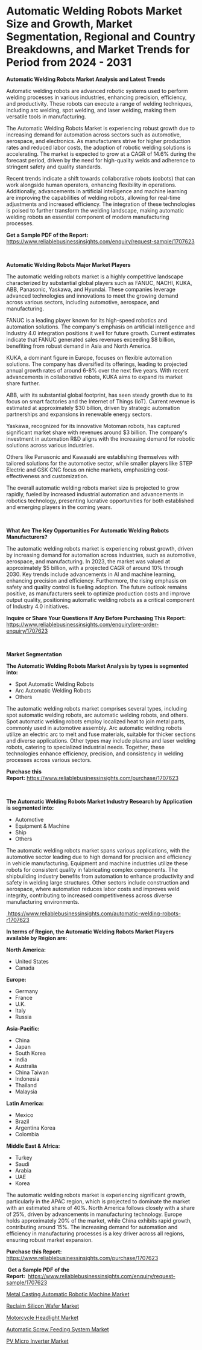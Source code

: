 <p><h1>Automatic Welding Robots Market Size and Growth, Market Segmentation, Regional and Country Breakdowns, and Market Trends for Period from 2024 -  2031</h1></p><p><strong>Automatic Welding Robots Market Analysis and Latest Trends</strong></p>
<p><p>Automatic welding robots are advanced robotic systems used to perform welding processes in various industries, enhancing precision, efficiency, and productivity. These robots can execute a range of welding techniques, including arc welding, spot welding, and laser welding, making them versatile tools in manufacturing. </p><p>The Automatic Welding Robots Market is experiencing robust growth due to increasing demand for automation across sectors such as automotive, aerospace, and electronics. As manufacturers strive for higher production rates and reduced labor costs, the adoption of robotic welding solutions is accelerating. The market is expected to grow at a CAGR of 14.6% during the forecast period, driven by the need for high-quality welds and adherence to stringent safety and quality standards. </p><p>Recent trends indicate a shift towards collaborative robots (cobots) that can work alongside human operators, enhancing flexibility in operations. Additionally, advancements in artificial intelligence and machine learning are improving the capabilities of welding robots, allowing for real-time adjustments and increased efficiency. The integration of these technologies is poised to further transform the welding landscape, making automatic welding robots an essential component of modern manufacturing processes.</p></p>
<p><strong>Get a Sample PDF of the Report:&nbsp;</strong> <a href="https://www.reliablebusinessinsights.com/enquiry/request-sample/1707623?utm_campaign=113&utm_medium=2&utm_source=Github&utm_content=ia&utm_term=07102024&utm_id=automatic-welding-robots">https://www.reliablebusinessinsights.com/enquiry/request-sample/1707623</a></p>
<p>&nbsp;</p>
<p><strong>Automatic Welding Robots Major Market Players</strong></p>
<p><p>The automatic welding robots market is a highly competitive landscape characterized by substantial global players such as FANUC, NACHI, KUKA, ABB, Panasonic, Yaskawa, and Hyundai. These companies leverage advanced technologies and innovations to meet the growing demand across various sectors, including automotive, aerospace, and manufacturing.</p><p>FANUC is a leading player known for its high-speed robotics and automation solutions. The company's emphasis on artificial intelligence and Industry 4.0 integration positions it well for future growth. Current estimates indicate that FANUC generated sales revenues exceeding $8 billion, benefiting from robust demand in Asia and North America.</p><p>KUKA, a dominant figure in Europe, focuses on flexible automation solutions. The company has diversified its offerings, leading to projected annual growth rates of around 6-8% over the next five years. With recent advancements in collaborative robots, KUKA aims to expand its market share further.</p><p>ABB, with its substantial global footprint, has seen steady growth due to its focus on smart factories and the Internet of Things (IoT). Current revenue is estimated at approximately $30 billion, driven by strategic automation partnerships and expansions in renewable energy sectors.</p><p>Yaskawa, recognized for its innovative Motoman robots, has captured significant market share with revenues around $3 billion. The company's investment in automation R&D aligns with the increasing demand for robotic solutions across various industries.</p><p>Others like Panasonic and Kawasaki are establishing themselves with tailored solutions for the automotive sector, while smaller players like STEP Electric and GSK CNC focus on niche markets, emphasizing cost-effectiveness and customization.</p><p>The overall automatic welding robots market size is projected to grow rapidly, fueled by increased industrial automation and advancements in robotics technology, presenting lucrative opportunities for both established and emerging players in the coming years.</p></p>
<p>&nbsp;</p>
<p><strong>What Are The Key Opportunities For Automatic Welding Robots Manufacturers?</strong></p>
<p><p>The automatic welding robots market is experiencing robust growth, driven by increasing demand for automation across industries, such as automotive, aerospace, and manufacturing. In 2023, the market was valued at approximately $5 billion, with a projected CAGR of around 10% through 2030. Key trends include advancements in AI and machine learning, enhancing precision and efficiency. Furthermore, the rising emphasis on safety and quality control is fueling adoption. The future outlook remains positive, as manufacturers seek to optimize production costs and improve output quality, positioning automatic welding robots as a critical component of Industry 4.0 initiatives.</p></p>
<p><strong>Inquire or Share Your Questions If Any Before Purchasing This Report:</strong> <a href="https://www.reliablebusinessinsights.com/enquiry/pre-order-enquiry/1707623?utm_campaign=113&utm_medium=2&utm_source=Github&utm_content=ia&utm_term=07102024&utm_id=automatic-welding-robots">https://www.reliablebusinessinsights.com/enquiry/pre-order-enquiry/1707623</a></p>
<p>&nbsp;</p>
<p><strong>Market Segmentation</strong></p>
<p><strong>The Automatic Welding Robots Market Analysis by types is segmented into:</strong></p>
<p><ul><li>Spot Automatic Welding Robots</li><li>Arc Automatic Welding Robots</li><li>Others</li></ul></p>
<p><p>The automatic welding robots market comprises several types, including spot automatic welding robots, arc automatic welding robots, and others. Spot automatic welding robots employ localized heat to join metal parts, commonly used in automotive assembly. Arc automatic welding robots utilize an electric arc to melt and fuse materials, suitable for thicker sections and diverse applications. Other types may include plasma and laser welding robots, catering to specialized industrial needs. Together, these technologies enhance efficiency, precision, and consistency in welding processes across various sectors.</p></p>
<p><strong>Purchase this Report:&nbsp;</strong><a href="https://www.reliablebusinessinsights.com/purchase/1707623?utm_campaign=113&utm_medium=2&utm_source=Github&utm_content=ia&utm_term=07102024&utm_id=automatic-welding-robots">https://www.reliablebusinessinsights.com/purchase/1707623</a></p>
<p>&nbsp;</p>
<p><strong>The Automatic Welding Robots Market Industry Research by Application is segmented into:</strong></p>
<p><ul><li>Automotive</li><li>Equipment & Machine</li><li>Ship</li><li>Others</li></ul></p>
<p><p>The automatic welding robots market spans various applications, with the automotive sector leading due to high demand for precision and efficiency in vehicle manufacturing. Equipment and machine industries utilize these robots for consistent quality in fabricating complex components. The shipbuilding industry benefits from automation to enhance productivity and safety in welding large structures. Other sectors include construction and aerospace, where automation reduces labor costs and improves weld integrity, contributing to increased competitiveness across diverse manufacturing environments.</p></p>
<p><a href="https://www.reliablebusinessinsights.com/automatic-welding-robots-r1707623?utm_campaign=113&utm_medium=2&utm_source=Github&utm_content=ia&utm_term=07102024&utm_id=automatic-welding-robots">&nbsp;https://www.reliablebusinessinsights.com/automatic-welding-robots-r1707623</a></p>
<p><strong>In terms of Region, the Automatic Welding Robots Market Players available by Region are:</strong></p>
<p>
    <p> <strong> North America: </strong>
        <ul>
            <li>United States</li>
            <li>Canada</li>
        </ul>
        </p> 
    <p> <strong> Europe: </strong>
        <ul>
            <li>Germany</li>
            <li>France</li>
            <li>U.K.</li>
            <li>Italy</li>
            <li>Russia</li>
        </ul>
        </p> 
    <p> <strong> Asia-Pacific: </strong>
        <ul>
            <li>China</li>
            <li>Japan</li>
            <li>South Korea</li>
            <li>India</li>
            <li>Australia</li>
            <li>China Taiwan</li>
            <li>Indonesia</li>
            <li>Thailand</li>
            <li>Malaysia</li>
        </ul>
        </p> 
    <p> <strong> Latin America: </strong>
        <ul>
            <li>Mexico</li>
            <li>Brazil</li>
            <li>Argentina Korea</li>
            <li>Colombia</li>
        </ul>
        </p> 
    <p> <strong> Middle East & Africa: </strong>
        <ul>
            <li>Turkey</li>
            <li>Saudi</li>
            <li>Arabia</li>
            <li>UAE</li>
            <li>Korea</li>
        </ul>
    </p>
    </p>
<p><p>The automatic welding robots market is experiencing significant growth, particularly in the APAC region, which is projected to dominate the market with an estimated share of 40%. North America follows closely with a share of 25%, driven by advancements in manufacturing technology. Europe holds approximately 20% of the market, while China exhibits rapid growth, contributing around 15%. The increasing demand for automation and efficiency in manufacturing processes is a key driver across all regions, ensuring robust market expansion.</p></p>
<p><strong>Purchase this Report: </strong><a href="https://www.reliablebusinessinsights.com/purchase/1707623?utm_campaign=113&utm_medium=2&utm_source=Github&utm_content=ia&utm_term=07102024&utm_id=automatic-welding-robots">https://www.reliablebusinessinsights.com/purchase/1707623</a></p>
<p>&nbsp;<strong>Get a Sample PDF of the Report:&nbsp;&nbsp;</strong><a href="https://www.reliablebusinessinsights.com/enquiry/request-sample/1707623?utm_campaign=113&utm_medium=2&utm_source=Github&utm_content=ia&utm_term=07102024&utm_id=automatic-welding-robots">https://www.reliablebusinessinsights.com/enquiry/request-sample/1707623</a></p>
<p><strong></strong></p>
<p><p><a href="https://github.com/NathanColeman327/Market-Research-Report-List-1/blob/main/metal-casting-automatic-robotic-machine-market.md?utm_campaign=113&utm_medium=2&utm_source=Github&utm_content=ia&utm_term=07102024&utm_id=automatic-welding-robots">Metal Casting Automatic Robotic Machine Market</a></p><p><a href="https://www.linkedin.com/pulse/global-reclaim-silicon-wafer-market-size-trends-analysis-cwzre?utm_campaign=113&utm_medium=2&utm_source=Github&utm_content=ia&utm_term=07102024&utm_id=automatic-welding-robots">Reclaim Silicon Wafer Market</a></p><p><a href="https://issuu.com/reportprime-2/docs/motorcycle-headlight-market-size-20_66f3e771263b39?utm_campaign=113&utm_medium=2&utm_source=Github&utm_content=ia&utm_term=07102024&utm_id=automatic-welding-robots">Motorcycle Headlight Market</a></p><p><a href="https://github.com/RuthLucas64/Market-Research-Report-List-1/blob/main/automatic-screw-feeding-system-market.md?utm_campaign=113&utm_medium=2&utm_source=Github&utm_content=ia&utm_term=07102024&utm_id=automatic-welding-robots">Automatic Screw Feeding System Market</a></p><p><a href="https://issuu.com/reportprime-2/docs/pv-micro-inverter-market-size-2030._ed85c780ca494e?utm_campaign=113&utm_medium=2&utm_source=Github&utm_content=ia&utm_term=07102024&utm_id=automatic-welding-robots">PV Micro Inverter Market</a></p></p>